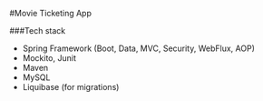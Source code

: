#Movie Ticketing App

###Tech stack
* Spring Framework (Boot, Data, MVC, Security, WebFlux, AOP)
* Mockito, Junit
* Maven
* MySQL
* Liquibase (for migrations)
